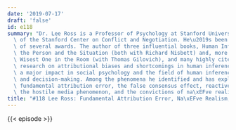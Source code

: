```yaml
---
date: '2019-07-17'
draft: 'false'
id: e118
summary: "Dr. Lee Ross is a Professor of Psychology at Stanford University and co-founder\
  \ of the Stanford Center on Conflict and Negotiation. He\u2019s been the recipient\
  \ of several awards. The author of three influential books, Human Inference and\
  \ the Person and the Situation (both with Richard Nisbett) and, more recently, The\
  \ Wisest One in the Room (with Thomas Gilovich), and many highly cited papers. His\
  \ research on attributional biases and shortcomings in human inference has exerted\
  \ a major impact in social psychology and the field of human inference, judgment\
  \ and decision-making. Among the phenomena he identified and has explored are the\
  \ fundamental attribution error, the false consensus effect, reactive devaluation,\
  \ the hostile media phenomenon, and the convictions of na\xEFve realism.   "
title: "#118 Lee Ross: Fundamental Attribution Error, Na\xEFve Realism, and Politics"
---
```

{{< episode >}}
